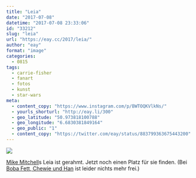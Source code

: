 ```yaml
---
title: "Leia"
date: "2017-07-08"
datetime: "2017-07-08 23:33:06"
id: "33212"
slug: "leia"
url: "https://eay.cc/2017/leia/"
author: "eay"
format: "image"
categories:
  - 0815
tags:
  - carrie-fisher
  - fanart
  - fotos
  - kunst
  - star-wars
meta:
  - content_copy: "https://www.instagram.com/p/BWTOQKVlkNs/"
  - yourls_shorturl: "http://eay.li/300"
  - geo_latitude: "50.973818100788"
  - geo_longitude: "6.6830381849164"
  - geo_public: "1"
  - content_copy: "https://twitter.com/eay/status/883799363675443200"
---
```


![](https://eay.cc/uploads/2017/mike-mitchell-leia.jpeg)

[Mike Mitchell]( http://www.sirmikeofmitchell.com/)s Leia ist gerahmt. Jetzt noch einen Platz für sie finden. (Bei [Boba Fett, Chewie und Han](https://twitter.com/eay/status/820723571924336640) ist leider nichts mehr frei.)
